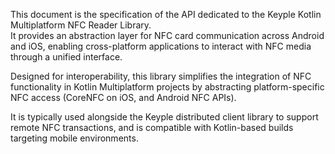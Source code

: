This document is the specification of the API dedicated to the Keyple Kotlin Multiplatform NFC Reader Library.  
It provides an abstraction layer for NFC card communication across Android and iOS, enabling
cross-platform applications to interact with NFC media through a unified interface.

Designed for interoperability, this library simplifies the integration of NFC functionality in Kotlin Multiplatform
projects by abstracting platform-specific NFC access (CoreNFC on iOS, and Android NFC APIs).

It is typically used alongside the Keyple distributed client library to support remote NFC transactions, and is
compatible with Kotlin-based builds targeting mobile environments.
